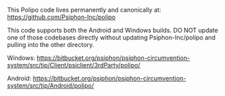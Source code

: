 This Polipo code lives permanently and canonically at: 
https://github.com/Psiphon-Inc/polipo

This code supports both the Android and Windows builds. DO NOT update one of 
those codebases directly without updating Psiphon-Inc/polipo and pulling into 
the other directory. 

Windows: https://bitbucket.org/psiphon/psiphon-circumvention-system/src/tip/Client/psiclient/3rdParty/polipo/

Android: https://bitbucket.org/psiphon/psiphon-circumvention-system/src/tip/Android/polipo/
